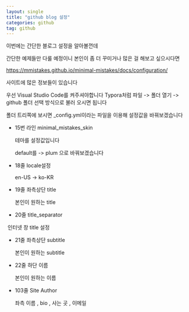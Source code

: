 ```yaml
---
layout: single
title: "github blog 설정"
categories: github
tag: github
---
```


이번에는 간단한 블로그 설정을 알아볼껀데

간단한 예제들만 다룰 예정이니 본인이 좀 더 꾸미거나 많은 걸 해보고 싶으시다면

https://mmistakes.github.io/minimal-mistakes/docs/configuration/

사이트에 많은 정보들이 있습니다



우선 Visual Studio Code를 켜주셔야합니다
Typora처럼 파일 -> 폴더 열기 -> github 폴더 선택 방식으로
불러 오시면 됩니다

폴더 트리쪽에 보시면 _config.yml이라는 파일을 이용해
설정값을 바꿔보겠습니다



- 15번 라인 minimal_mistakes_skin

  테마를 설정값입니다

  default를 -> plum 으로 바꿔보겠습니다

  

- 18줄 locale설정 

  en-US -> ko-KR

  

- 19줄 좌측상단 title

  본인이 원하는 title

  

- 20줄 title_separator

​		인터넷 창 title 설정



- 21줄 좌측상단 subtitle

  본인이 원하는 subtitle

  

- 22줄 하단 이름

  본인이 원하는 이름







- 103줄 Site Author

  좌측 이름 , bio , 사는 곳 , 이메일







